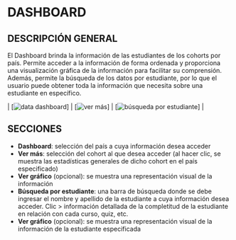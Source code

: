 # DASHBOARD

## DESCRIPCIÓN GENERAL

El Dashboard brinda la información de las estudiantes de los cohorts por país. Permite acceder a la información de forma ordenada y proporciona una visualización gráfica de la información para facilitar su comprensión. Además, permite la búsqueda de los datos por estudiante, por lo que el usuario puede obtener toda la información que necesita sobre una estudiante en específico.


| [![data dashboard](https://imagizer.imageshack.com/v2/800x600q90/921/yTQ32h.jpg)]  | [![ver más](https://imagizer.imageshack.com/v2/800x600q90/924/te9NoX.jpg)] | [![búsqueda por estudiante](https://imagizer.imageshack.com/v2/800x600q90/922/WRSQQw.jpg)] |

## SECCIONES

+ **Dashboard**: selección del país a cuya información desea acceder
+ **Ver más**: selección del cohort al que desea acceder (al hacer clic, se muestra las estadísticas generales de dicho cohort en el país especificado)
+ **Ver gráfico** (opcional): se muestra una representación visual de la información
+ **Búsqueda por estudiante**: una barra de búsqueda donde se debe ingresar el nombre y apellido de la estudiante a cuya información desea acceder. Clic > información detallada de la completitud de la estudiante en relación con cada curso, quiz, etc.
+ **Ver gráfico** (opcional): se muestra una representación visual de la información de la estudiante especificada



          

